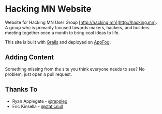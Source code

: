 Hacking MN Website
===========
Website for Hacking MN User Group [http://hacking.mn](http://hacking.mn).  A group who is primarily focused towards makers, hackers, and builders meeting together once a month to bring cool ideas to life.

This site is built with [Grails](http://grails.org) and deployed on [AppFog](http://www.appfog.com).

Adding Content
--------------
Something missing from the site you think everyone needs to see? No problem, just open a pull request.

Thanks To
---------
* Ryan Applegate - [@rappleg](http://twitter.com/rappleg)
* Eric Kinsella - [@staticnull](http://twitter.com/staticnull)
